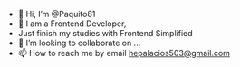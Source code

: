 - 👋 Hi, I’m @Paquito81
- 👀 I am a Frontend Developer, 
- Just finish my studies with Frontend Simplified
- 💞️ I’m looking to collaborate on ...
- 📫 How to reach me by email hepalacios503@gmail.com

<!---
Paquito81/Paquito81 is a ✨ special ✨ repository because its `README.md` (this file) appears on your GitHub profile.
You can click the Preview link to take a look at your changes.
--->
